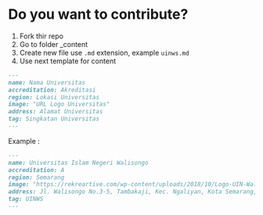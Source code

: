 # Do you want to contribute? 

1. Fork thir repo
2. Go to folder _content
3. Create new file use `.md` extension, example `uinws.md` 
4. Use next template for content

```markdown
---
name: Nama Universitas
accreditation: Akreditasi
region: Lokasi Universitas
image: "URL Logo Universitas"
address: Alamat Universitas
tag: Singkatan Universitas
---
```

Example : 

```markdown
---
name: Universitas Islam Negeri Walisongo
accreditation: A
region: Semarang
image: "https://rekreartive.com/wp-content/uploads/2018/10/Logo-UIN-Walisongo-Warna-PNG.png"
address: Jl. Walisongo No.3-5, Tambakaji, Kec. Ngaliyan, Kota Semarang, Jawa Tengah 50185
tag: UINWS
---

```
